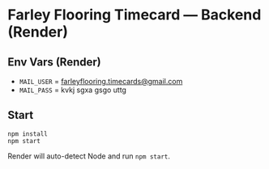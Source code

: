 # Farley Flooring Timecard — Backend (Render)

## Env Vars (Render)
- `MAIL_USER` = farleyflooring.timecards@gmail.com
- `MAIL_PASS` = kvkj sgxa gsgo uttg

## Start
```
npm install
npm start
```
Render will auto-detect Node and run `npm start`.
